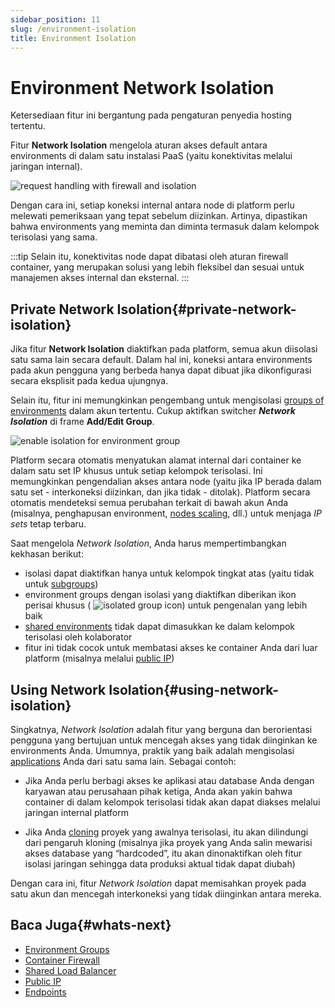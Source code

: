 ```yaml
---
sidebar_position: 11
slug: /environment-isolation
title: Environment Isolation
---
```

# Environment Network Isolation

Ketersediaan fitur ini bergantung pada pengaturan penyedia hosting tertentu.

Fitur **Network Isolation** mengelola aturan akses default antara environments di dalam satu instalasi PaaS (yaitu konektivitas melalui jaringan internal).

<img src="https://assets.dewacloud.com/dewacloud-docs/environment-management/environment-isolations/01-request-handling-with-firewall-and-isolation.png" alt="request handling with firewall and isolation" max-width="100%"/>

Dengan cara ini, setiap koneksi internal antara node di platform perlu melewati pemeriksaan yang tepat sebelum diizinkan. Artinya, dipastikan bahwa environments yang meminta dan diminta termasuk dalam kelompok terisolasi yang sama.

:::tip 
Selain itu, konektivitas node dapat dibatasi oleh aturan firewall container, yang merupakan solusi yang lebih fleksibel dan sesuai untuk manajemen akses internal dan eksternal.
:::

## Private Network Isolation{#private-network-isolation}

Jika fitur **Network Isolation** diaktifkan pada platform, semua akun diisolasi satu sama lain secara default. Dalam hal ini, koneksi antara environments pada akun pengguna yang berbeda hanya dapat dibuat jika dikonfigurasi secara eksplisit pada kedua ujungnya.

Selain itu, fitur ini memungkinkan pengembang untuk mengisolasi [groups of environments](<https://docs.dewacloud.com/docs/environment-groups/>) dalam akun tertentu. Cukup aktifkan switcher _**Network Isolation**_ di frame **Add/Edit Group**.

<img src="https://assets.dewacloud.com/dewacloud-docs/environment-management/environment-isolations/02-enable-isolation-for-environment-group.png" alt="enable isolation for environment group" max-width="100%"/>

Platform secara otomatis menyatukan alamat internal dari container ke dalam satu set IP khusus untuk setiap kelompok terisolasi. Ini memungkinkan pengendalian akses antara node (yaitu jika IP berada dalam satu set - interkoneksi diizinkan, dan jika tidak - ditolak). Platform secara otomatis mendeteksi semua perubahan terkait di bawah akun Anda (misalnya, penghapusan environment, [nodes scaling](<https://docs.dewacloud.com/docs/horizontal-scaling/>), dll.) untuk menjaga _IP sets_ tetap terbaru.

Saat mengelola _Network Isolation_, Anda harus mempertimbangkan kekhasan berikut:

  * isolasi dapat diaktifkan hanya untuk kelompok tingkat atas (yaitu tidak untuk [subgroups](<https://docs.dewacloud.com/docs/environment-groups-management/#add-subgroups>))
  * environment groups dengan isolasi yang diaktifkan diberikan ikon perisai khusus ( <img src="https://assets.dewacloud.com/dewacloud-docs/environment-management/environment-isolations/03-isolated-group-icon.png" alt="isolated group icon" max-width="20px"/>) untuk pengenalan yang lebih baik
  * [shared environments](<https://docs.dewacloud.com/docs/share-environment/>) tidak dapat dimasukkan ke dalam kelompok terisolasi oleh kolaborator
  * fitur ini tidak cocok untuk membatasi akses ke container Anda dari luar platform (misalnya melalui [public IP](<https://docs.dewacloud.com/docs/public-ip/>))

## Using Network Isolation{#using-network-isolation}

Singkatnya, _Network Isolation_ adalah fitur yang berguna dan berorientasi pengguna yang bertujuan untuk mencegah akses yang tidak diinginkan ke environments Anda. Umumnya, praktik yang baik adalah mengisolasi [applications](<https://docs.dewacloud.com/docs/paas-components-definition/#application>) Anda dari satu sama lain. Sebagai contoh:

  * Jika Anda perlu berbagi akses ke aplikasi atau database Anda dengan karyawan atau perusahaan pihak ketiga, Anda akan yakin bahwa container di dalam kelompok terisolasi tidak akan dapat diakses melalui jaringan internal platform

  * Jika Anda [cloning](<https://docs.dewacloud.com/docs/clone-environment/>) proyek yang awalnya terisolasi, itu akan dilindungi dari pengaruh kloning (misalnya jika proyek yang Anda salin mewarisi akses database yang “hardcoded”, itu akan dinonaktifkan oleh fitur isolasi jaringan sehingga data produksi aktual tidak dapat diubah)

Dengan cara ini, fitur _Network Isolation_ dapat memisahkan proyek pada satu akun dan mencegah interkoneksi yang tidak diinginkan antara mereka.

## Baca Juga{#whats-next}

  * [Environment Groups](<https://docs.dewacloud.com/docs/environment-groups/>)
  * [Container Firewall](<https://docs.dewacloud.com/docs/custom-firewall/>)
  * [Shared Load Balancer](<https://docs.dewacloud.com/docs/shared-load-balancer/>)
  * [Public IP](<https://docs.dewacloud.com/docs/public-ip/>)
  * [Endpoints](<https://docs.dewacloud.com/docs/endpoints/>)